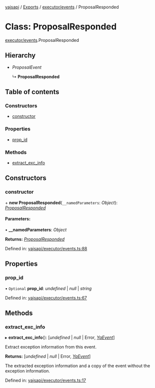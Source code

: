 [yajsapi](../README.md) / [Exports](../modules.md) / [executor/events](../modules/executor_events.md) / ProposalResponded

# Class: ProposalResponded

[executor/events](../modules/executor_events.md).ProposalResponded

## Hierarchy

* *ProposalEvent*

  ↳ **ProposalResponded**

## Table of contents

### Constructors

- [constructor](executor_events.proposalresponded.md#constructor)

### Properties

- [prop\_id](executor_events.proposalresponded.md#prop_id)

### Methods

- [extract\_exc\_info](executor_events.proposalresponded.md#extract_exc_info)

## Constructors

### constructor

\+ **new ProposalResponded**(`__namedParameters`: *Object*): [*ProposalResponded*](executor_events.proposalresponded.md)

#### Parameters:

• **__namedParameters**: *Object*

**Returns:** [*ProposalResponded*](executor_events.proposalresponded.md)

Defined in: [yajsapi/executor/events.ts:88](https://github.com/golemfactory/yajsapi/blob/289a25a/yajsapi/executor/events.ts#L88)

## Properties

### prop\_id

• `Optional` **prop\_id**: *undefined* \| *null* \| *string*

Defined in: [yajsapi/executor/events.ts:67](https://github.com/golemfactory/yajsapi/blob/289a25a/yajsapi/executor/events.ts#L67)

## Methods

### extract\_exc\_info

▸ **extract_exc_info**(): [*undefined* \| *null* \| Error, [*YaEvent*](executor_events.yaevent.md)]

Extract exception information from this event.

**Returns:** [*undefined* \| *null* \| Error, [*YaEvent*](executor_events.yaevent.md)]

The extracted exception information and a copy of the event without the exception information.

Defined in: [yajsapi/executor/events.ts:17](https://github.com/golemfactory/yajsapi/blob/289a25a/yajsapi/executor/events.ts#L17)
